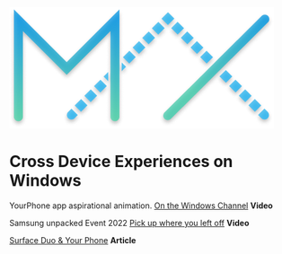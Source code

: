 ![image](/images/maxcolor.png)

# Cross Device Experiences on Windows

YourPhone app aspirational animation. [On the Windows Channel](https://www.youtube.com/watch?v=tZrpoSUQCJ0) **Video**

Samsung unpacked Event 2022 [Pick up where you left off](https://www.youtube.com/watch?v=KpTBm_fg-Wk&t=3322s) **Video**

[Surface Duo & Your Phone](https://www.onmsft.com/news/surface-duo-february-update-your-phone-android) **Article**

